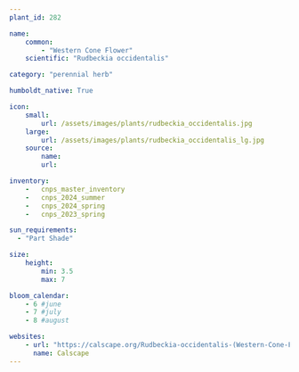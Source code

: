 ```yaml
---
plant_id: 282

name: 
    common:  
        - "Western Cone Flower"    
    scientific: "Rudbeckia occidentalis"  

category: "perennial herb"

humboldt_native: True

icon: 
    small: 
        url: /assets/images/plants/rudbeckia_occidentalis.jpg 
    large: 
        url: /assets/images/plants/rudbeckia_occidentalis_lg.jpg 
    source: 
        name: 
        url: 

inventory: 
    -   cnps_master_inventory
    -   cnps_2024_summer
    -   cnps_2024_spring
    -   cnps_2023_spring

sun_requirements:
  - "Part Shade"

size:
    height: 
        min: 3.5
        max: 7

bloom_calendar: 
    - 6 #june
    - 7 #july
    - 8 #august

websites: 
    - url: "https://calscape.org/Rudbeckia-occidentalis-(Western-Cone-Flower)"
      name: Calscape
---
```



